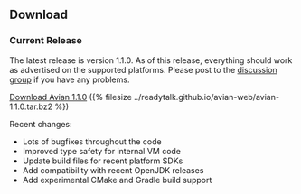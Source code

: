 ## Download

### Current Release

The latest release is version 1.1.0. As of this release, everything should work
as advertised on the supported platforms. Please post to the
[discussion group](http://groups.google.com/group/avian) if you have any problems.

[Download Avian 1.1.0](http://localhost:4000/avian-web/avian-1.1.0.tar.bz2)
({% filesize ../readytalk.github.io/avian-web/avian-1.1.0.tar.bz2 %})

Recent changes:

* Lots of bugfixes throughout the code
* Improved type safety for internal VM code
* Update build files for recent platform SDKs
* Add compatibility with recent OpenJDK releases
* Add experimental CMake and Gradle build support